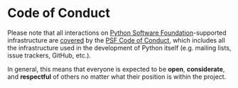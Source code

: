 # Code of Conduct

Please note that all interactions on
[Python Software Foundation](https://www.python.org/psf-landing/)-supported
infrastructure are [covered](https://www.python.org/psf/records/board/minutes/2014-01-06/#management-of-the-psfs-web-properties)
by the [PSF Code of Conduct](https://policies.python.org/python.org/code-of-conduct/),
which includes all the infrastructure used in the development of Python itself
(e.g. mailing lists, issue trackers, GitHub, etc.).

In general, this means that everyone is expected to be **open**, **considerate**, and
**respectful** of others no matter what their position is within the project.


